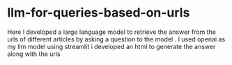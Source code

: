 # llm-for-queries-based-on-urls
Here I developed a large language model to retrieve the answer from the urls of different articles by asking a question to the model .
I used openai as my llm model
using streamlit i developed an html to generate the answer along with the urls
